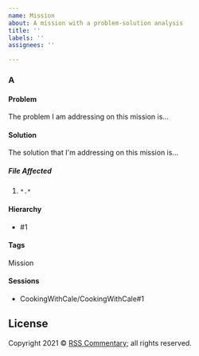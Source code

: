 ```yaml
---
name: Mission
about: A mission with a problem-solution analysis
title: ''
labels: ''
assignees: ''

---
```


### A

#### Problem

The problem I am addressing on this mission is...

#### Solution

The solution that I'm addressing on this mission is...

##### File Affected

1. `*.*`

#### Hierarchy

* #1

#### Tags

Mission

#### Sessions

* CookingWithCale/CookingWithCale#1

## License

Copyright 2021 © [RSS Commentary](https://rsscommentary.com); all rights reserved.
